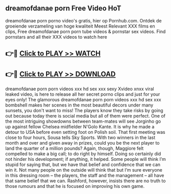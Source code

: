 ## dreamofdanae porn Free Video HoT 

dreamofdanae porn porno video's gratis, hier op Pornhub.com. Ontdek de groeiende verzameling van hoge kwaliteit Meest Relevant XXX films en clips,
Free dreamofdanae porn porn tube videos & pornstar sex videos. Find pornstars and all their XXX videos to watch here


## 👉🔴 [Click to PLAY >> WATCH](http://us.freeplayer.one?title=dreamofdanae_porn&ref=16D)

## 👉🔴 [Click to PLAY >> DOWNLOAD](http://us.freeplayer.one?title=dreamofdanae_porn&ref=16D)


dreamofdanae porn porn videos xxx hd sex xxx sexy Xvideo xnxx viral leaked video, is here to release all her secret porno clips and just for your eyes only! The glamorous dreamofdanae porn porn videos xxx hd sex xxx bombshell makes her scenes in the most beautiful decors under many sunsets, you don't want to miss! The players know they take risks by going out because today there is social media but all of them were perfect. One of the most intriguing showdowns between team-mates will see Jorginho go up against fellow Chelsea midfielder N'Golo Kante. It is why he made a detour to USA before even setting foot on Polish soil. That first meeting was close to four hours, Sousa tells Sky Sports. With two winners in the last month and over and given away in prizes, could you be the next player to land the quarter of a million pounds? Again, though, Maggiore felt compelled to make a big call; to do right by himself. Doing so certainly did not hinder his development; if anything, it helped. Some people will think I’m stupid for saying that, but we have that belief and confidence that we can win it. Not many people on the outside will think that but I’m sure everyone in this dressing room – the players, the staff and the management – all have that same belief that we can. Rashford, however, insists there are no truth to those rumours and that he is focused on improving his own game.